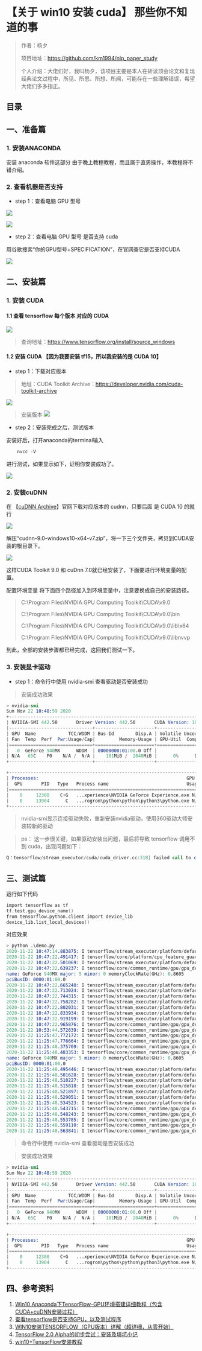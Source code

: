# 【关于 win10 安装 cuda】 那些你不知道的事

> 作者：杨夕
> 
> 项目地址：https://github.com/km1994/nlp_paper_study
> 
> 个人介绍：大佬们好，我叫杨夕，该项目主要是本人在研读顶会论文和复现经典论文过程中，所见、所思、所想、所闻，可能存在一些理解错误，希望大佬们多多指正。

## 目录


## 一、准备篇

### 1. 安装ANACONDA

安装 anaconda 软件这部分 由于晚上教程教程，而且属于直男操作，本教程将不错介绍。

### 2. 查看机器是否支持

- step 1：查看电脑 GPU 型号
  
![](img/1.jpg)

![](img/2.jpg)

- step 2：查看电脑 GPU 型号 是否支持 cuda

用谷歌搜索“你的GPU型号+SPECIFICATION”，在官网查它是否支持CUDA

![](img/3.jpg)

## 二、安装篇

### 1. 安装 CUDA

#### 1.1 查看 tensorflow 每个版本 对应的 CUDA

![](微信截图_20201122112002.png)

> 查询地址：https://www.tensorflow.org/install/source_windows

#### 1.2 安装 CUDA 【因为我要安装 tf15，所以我安装的是 CUDA 10】

- step 1：下载对应版本
  
> 地址：CUDA Toolkit Archive：https://developer.nvidia.com/cuda-toolkit-archive

![](img/微信截图_20201122112239.png)

> 安装版本
![](img/微信截图_20201122112339.png)

- step 2：安装完成之后，测试版本

安装好后，打开anaconda的terminal输入

```s
    nvcc -V
```

进行测试，如果显示如下，证明你安装成功了。

![](img/微信截图_20201122112634.png)

### 2. 安装cuDNN

在 【[cuDNN Archive](https://developer.nvidia.com/rdp/cudnn-archive)】官网下载对应版本的 cudnn，只要后面 是 CUDA 10 的就行

![](img/微信截图_20201122112930.png)

解压“cudnn-9.0-windows10-x64-v7.zip”，将一下三个文件夹，拷贝到CUDA安装的根目录下。

![](img/1192699-20180705112106166-968215143.png)

这样CUDA Toolkit 9.0 和 cuDnn 7.0就已经安装了，下面要进行环境变量的配置。

配置环境变量
将下面四个路径加入到环境变量中，注意要换成自己的安装路径。

> C:\Program Files\NVIDIA GPU Computing Toolkit\CUDA\v9.0
> 
> C:\Program Files\NVIDIA GPU Computing Toolkit\CUDA\v9.0\bin
> 
> C:\Program Files\NVIDIA GPU Computing Toolkit\CUDA\v9.0\lib\x64
> 
> C:\Program Files\NVIDIA GPU Computing Toolkit\CUDA\v9.0\libnvvp

到此，全部的安装步骤都已经完成，这回我们测试一下。

### 3. 安装显卡驱动

- step 1：命令行中使用 nvidia-smi 查看驱动是否安装成功

> 安装成功效果
```s
> nvidia-smi
Sun Nov 22 10:48:59 2020
+-----------------------------------------------------------------------------+
| NVIDIA-SMI 442.50       Driver Version: 442.50       CUDA Version: 10.2     |
|-------------------------------+----------------------+----------------------+
| GPU  Name            TCC/WDDM | Bus-Id        Disp.A | Volatile Uncorr. ECC |
| Fan  Temp  Perf  Pwr:Usage/Cap|         Memory-Usage | GPU-Util  Compute M. |
|===============================+======================+======================|
|   0  GeForce 940MX      WDDM  | 00000000:01:00.0 Off |                  N/A |
| N/A   65C    P0    N/A /  N/A |    181MiB /  2048MiB |      0%      Default |
+-------------------------------+----------------------+----------------------+

+-----------------------------------------------------------------------------+
| Processes:                                                       GPU Memory |
|  GPU       PID   Type   Process name                             Usage      |
|=============================================================================|
|    0     12308    C+G   ...xperience\NVIDIA GeForce Experience.exe N/A      |
|    0     13904      C   ...rogrom\python\python\python3\python.exe N/A      |
+-----------------------------------------------------------------------------+
```

> nvidia-smi显示连接驱动失败，重新安装nvidia驱动，使用360驱动大师安装较新的驱动

> ps： 这一步很关键，如果驱动安装出问题，最后将导致 tensorflow 调用不到 cuda，出现问题如下：

```s
Q：tensorflow/stream_executor/cuda/cuda_driver.cc:318] failed call to cuInit: CUDA_ERROR_UNKNOWN: unknown error
```

## 三、测试篇

运行如下代码

```s
import tensorflow as tf
tf.test.gpu_device_name()
from tensorflow.python.client import device_lib
device_lib.list_local_devices()
```
对应效果

```s
> python .\demo.py
2020-11-22 10:47:14.883875: I tensorflow/stream_executor/platform/default/dso_loader.cc:44] Successfully opened dynamic library cudart64_100.dll
2020-11-22 10:47:22.491417: I tensorflow/core/platform/cpu_feature_guard.cc:142] Your CPU supports instructions that this TensorFlow binary was not compiled to use: AVX2
2020-11-22 10:47:22.501069: I tensorflow/stream_executor/platform/default/dso_loader.cc:44] Successfully opened dynamic library nvcuda.dll
2020-11-22 10:47:22.639237: I tensorflow/core/common_runtime/gpu/gpu_device.cc:1618] Found device 0 with properties:
name: GeForce 940MX major: 5 minor: 0 memoryClockRate(GHz): 0.8605
pciBusID: 0000:01:00.0
2020-11-22 10:47:22.665240: I tensorflow/stream_executor/platform/default/dso_loader.cc:44] Successfully opened dynamic library cudart64_100.dll
2020-11-22 10:47:22.713024: I tensorflow/stream_executor/platform/default/dso_loader.cc:44] Successfully opened dynamic library cublas64_100.dll
2020-11-22 10:47:22.744315: I tensorflow/stream_executor/platform/default/dso_loader.cc:44] Successfully opened dynamic library cufft64_100.dll
2020-11-22 10:47:22.758282: I tensorflow/stream_executor/platform/default/dso_loader.cc:44] Successfully opened dynamic library curand64_100.dll
2020-11-22 10:47:22.802031: I tensorflow/stream_executor/platform/default/dso_loader.cc:44] Successfully opened dynamic library cusolver64_100.dll
2020-11-22 10:47:22.833934: I tensorflow/stream_executor/platform/default/dso_loader.cc:44] Successfully opened dynamic library cusparse64_100.dll
2020-11-22 10:47:22.919199: I tensorflow/stream_executor/platform/default/dso_loader.cc:44] Successfully opened dynamic library cudnn64_7.dll
2020-11-22 10:47:22.965876: I tensorflow/core/common_runtime/gpu/gpu_device.cc:1746] Adding visible gpu devices: 0
2020-11-22 10:53:44.572639: I tensorflow/core/common_runtime/gpu/gpu_device.cc:1159] Device interconnect StreamExecutor with strength 1 edge matrix:
2020-11-22 11:25:47.772172: I tensorflow/core/common_runtime/gpu/gpu_device.cc:1165]      0
2020-11-22 11:25:47.776664: I tensorflow/core/common_runtime/gpu/gpu_device.cc:1178] 0:   N
2020-11-22 11:25:48.375709: I tensorflow/core/common_runtime/gpu/gpu_device.cc:1304] Created TensorFlow device (/device:GPU:0 with 1380 MB memory) -> physical GPU (device: 0, name: GeForce 940MX, pci bus id: 0000:01:00.0, compute capability: 5.0)
2020-11-22 11:25:48.483353: I tensorflow/core/common_runtime/gpu/gpu_device.cc:1618] Found device 0 with properties:
name: GeForce 940MX major: 5 minor: 0 memoryClockRate(GHz): 0.8605
pciBusID: 0000:01:00.0
2020-11-22 11:25:48.495446: I tensorflow/stream_executor/platform/default/dso_loader.cc:44] Successfully opened dynamic library cudart64_100.dll
2020-11-22 11:25:48.501628: I tensorflow/stream_executor/platform/default/dso_loader.cc:44] Successfully opened dynamic library cublas64_100.dll
2020-11-22 11:25:48.510227: I tensorflow/stream_executor/platform/default/dso_loader.cc:44] Successfully opened dynamic library cufft64_100.dll
2020-11-22 11:25:48.515818: I tensorflow/stream_executor/platform/default/dso_loader.cc:44] Successfully opened dynamic library curand64_100.dll
2020-11-22 11:25:48.521897: I tensorflow/stream_executor/platform/default/dso_loader.cc:44] Successfully opened dynamic library cusolver64_100.dll
2020-11-22 11:25:48.529051: I tensorflow/stream_executor/platform/default/dso_loader.cc:44] Successfully opened dynamic library cusparse64_100.dll
2020-11-22 11:25:48.534523: I tensorflow/stream_executor/platform/default/dso_loader.cc:44] Successfully opened dynamic library cudnn64_7.dll
2020-11-22 11:25:48.543715: I tensorflow/core/common_runtime/gpu/gpu_device.cc:1746] Adding visible gpu devices: 0
2020-11-22 11:25:48.548243: I tensorflow/core/common_runtime/gpu/gpu_device.cc:1159] Device interconnect StreamExecutor with strength 1 edge matrix:
2020-11-22 11:25:48.553785: I tensorflow/core/common_runtime/gpu/gpu_device.cc:1165]      0
2020-11-22 11:25:48.559110: I tensorflow/core/common_runtime/gpu/gpu_device.cc:1178] 0:   N
2020-11-22 11:25:48.563841: I tensorflow/core/common_runtime/gpu/gpu_device.cc:1304] Created TensorFlow device (/device:GPU:0 with 1380 MB memory) -> physical GPU (device: 0, name: GeForce 940MX, pci bus id: 0000:01:00.0, compute capability: 5.0)
```
> 命令行中使用 nvidia-smi 查看驱动是否安装成功

> 安装成功效果
```s
> nvidia-smi
Sun Nov 22 10:48:59 2020
+-----------------------------------------------------------------------------+
| NVIDIA-SMI 442.50       Driver Version: 442.50       CUDA Version: 10.2     |
|-------------------------------+----------------------+----------------------+
| GPU  Name            TCC/WDDM | Bus-Id        Disp.A | Volatile Uncorr. ECC |
| Fan  Temp  Perf  Pwr:Usage/Cap|         Memory-Usage | GPU-Util  Compute M. |
|===============================+======================+======================|
|   0  GeForce 940MX      WDDM  | 00000000:01:00.0 Off |                  N/A |
| N/A   65C    P0    N/A /  N/A |    181MiB /  2048MiB |      0%      Default |
+-------------------------------+----------------------+----------------------+

+-----------------------------------------------------------------------------+
| Processes:                                                       GPU Memory |
|  GPU       PID   Type   Process name                             Usage      |
|=============================================================================|
|    0     12308    C+G   ...xperience\NVIDIA GeForce Experience.exe N/A      |
|    0     13904      C   ...rogrom\python\python\python3\python.exe N/A      |
+-----------------------------------------------------------------------------+
```

## 四、参考资料

1. [Win10 Anaconda下TensorFlow-GPU环境搭建详细教程（包含CUDA+cuDNN安装过程）](https://www.cnblogs.com/guoyaohua/p/9265268.html)
2. [查看tensorflow是否支持GPU，以及测试程序](https://blog.csdn.net/renhaofan/article/details/81987728)
3. [WIN10安装TENSORFLOW（GPU版本）详解（超详细，从零开始）](https://zhuanlan.zhihu.com/p/37086409)
4. [TensorFlow 2.0 Alpha的初步尝试：安装及填坑小记](https://zhuanlan.zhihu.com/p/61296818)
5. [win10+TensorFlow安装教程](https://www.it610.com/article/1170282090525167616.htm)
